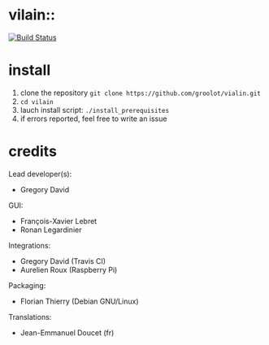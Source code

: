 vilain::
========
[![Build Status](https://travis-ci.org/groolot/vilain.svg?branch=master)](https://travis-ci.org/groolot/vilain)

install
=======
1. clone the repository ```git clone https://github.com/groolot/vialin.git```
2. ```cd vilain```
3. lauch install script: ```./install_prerequisites```
4. if errors reported, feel free to write an issue

credits 
=======
Lead developer(s):
- Gregory David

GUI:
- François-Xavier Lebret
- Ronan Legardinier

Integrations:
- Gregory David (Travis CI)
- Aurelien Roux (Raspberry Pi)

Packaging:
- Florian Thierry (Debian GNU/Linux)

Translations:
- Jean-Emmanuel Doucet (fr)
